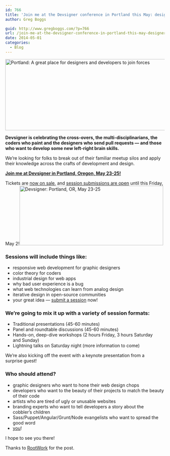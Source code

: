 ```yaml
---
id: 766
title: 'Join me at the Devsigner conference in Portland this May: designers and developers join forces!'
author: Greg Boggs

guid: http://www.gregboggs.com/?p=766
url: /join-me-at-the-devsigner-conference-in-portland-this-may-designers-and-developers-join-forces/
date: 2014-05-01
categories:
  - Blog
---
```

<img title="Credit: Devsigner" alt="Portland: A great place for designers and developers to join forces" src="http://rootwork.org/sites/default/files/imagecache/blog_header/blog/devsignerslide1.jpg" width="576" height="225" />

**Devsigner is celebrating the cross-overs, the multi-disciplinarians, the coders who paint and the designers who send pull requests — and those who want to develop some new left-right brain skills.**

We’re looking for folks to break out of their familiar meetup silos and apply their knowledge across the crafts of development and design.

<a href="http://devsignercon.com/" target="_blank"><strong>Join me at Devsigner in Portland, Oregon, May 23-25!</strong></a>

Tickets are <a href="http://devsignercon.com/devsigner-2014" target="_blank">now on sale</a>, and <a href="http://devsignercon.com/" target="_blank">session submissions are open</a> until this Friday, May 2!<a href="http://devsignercon.com/" target="_blank"><img alt="Devsigner: Portland, OR, May 23-25" src="http://rootwork.org/sites/default/files/devsignerlogo.png" width="454" height="188" /></a>

### Sessions will include things like:

  * responsive web development for graphic designers
  * color theory for coders
  * industrial design for web apps
  * why bad user experience is a bug
  * what web technologies can learn from analog design
  * iterative design in open-source communities
  * your great idea — <a title="Submit your session!" href="http://devsignercon.com/" target="_blank">submit a session</a> now!

### We’re going to mix it up with a variety of session formats:

  * Traditional presentations (45-60 minutes)
  * Panel and roundtable discussions (45-60 minutes)
  * Hands-on, deep-dive workshops (2 hours Friday, 3 hours Saturday and Sunday)
  * Lightning talks on Saturday night (more information to come)

We’re also kicking off the event with a keynote presentation from a surprise guest!

### Who should attend?

  * graphic designers who want to hone their web design chops
  * developers who want to the beauty of their projects to match the beauty of their code
  * artists who are tired of ugly or unusable websites
  * branding experts who want to tell developers a story about the cobbler’s children
  * Sass/Puppet/Angular/Grunt/Node evangelists who want to spread the good word
  * <a title="Register Today!" href="http://devsignercon.com/devsigner-2014" target="_blank">you</a>!

I hope to see you there!

Thanks to [RootWork][1] for the post.

 [1]: http://rootwork.org/blog/2014/04/join-me-devsigner-conference-portland-may-designers-developers-join-forces